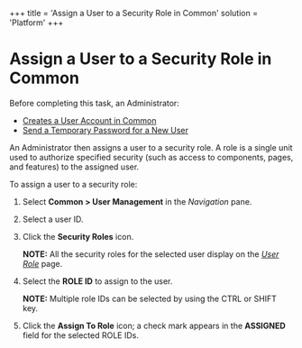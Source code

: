 +++
title = 'Assign a User to a Security Role in Common'
solution = 'Platform'
+++

# Assign a User to a Security Role in Common

Before completing this task, an Administrator:

  - [Creates a User Account in Common](Create_a_User.htm)
  - [Send a Temporary Password for a New
    User](Send_a_Temporary_Password_to_a_User.htm)

An Administrator then assigns a user to a security role. A role is a
single unit used to authorize specified security (such as access to
components, pages, and features) to the assigned user.

To assign a user to a security role:

1.  Select **Common \> User Management** in the *Navigation* pane.

2.  Select a user ID.

3.  Click the **Security Roles** icon.
    
    **NOTE:** All the security roles for the selected user display on
    the <span style="font-style: italic;">[User
    Role](../Page_Desc/User_Role.htm)</span> page.

4.  Select the **ROLE ID** to assign to the user.
    
    **NOTE:** Multiple role IDs can be selected by using the CTRL or
    SHIFT key.

5.  Click the **Assign To Role** icon; a check mark appears in the
    **ASSIGNED** field for the selected ROLE IDs.
